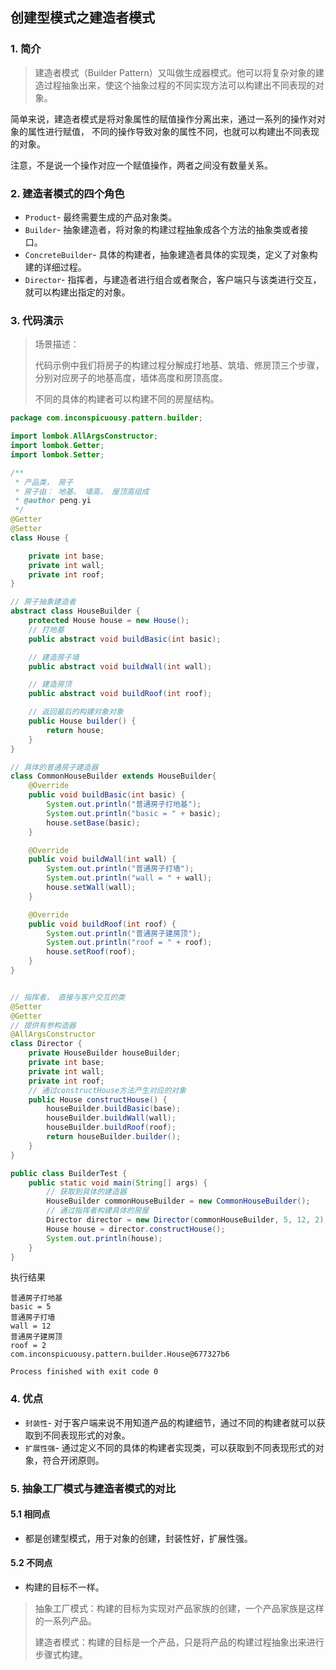 ## 创建型模式之建造者模式

### 1. 简介

> 建造者模式（Builder Pattern）又叫做生成器模式。他可以将复杂对象的建造过程抽象出来，使这个抽象过程的不同实现方法可以构建出不同表现的对象。

简单来说，建造者模式是将对象属性的赋值操作分离出来，通过一系列的操作对对象的属性进行赋值， 不同的操作导致对象的属性不同，也就可以构建出不同表现的对象。

注意，不是说一个操作对应一个赋值操作，两者之间没有数量关系。

### 2. 建造者模式的四个角色

- `Product`- 最终需要生成的产品对象类。
- `Builder`- 抽象建造者，将对象的构建过程抽象成各个方法的抽象类或者接口。
- `ConcreteBuilder`- 具体的构建者，抽象建造者具体的实现类，定义了对象构建的详细过程。
- `Director`- 指挥者，与建造者进行组合或者聚合，客户端只与该类进行交互，就可以构建出指定的对象。

### 3. 代码演示

> 场景描述：
>
> 代码示例中我们将房子的构建过程分解成打地基、筑墙、修房顶三个步骤，分别对应房子的地基高度，墙体高度和房顶高度。
>
> 不同的具体的构建者可以构建不同的房屋结构。

```java
package com.inconspicuousy.pattern.builder;

import lombok.AllArgsConstructor;
import lombok.Getter;
import lombok.Setter;

/**
 * 产品类， 房子
 * 房子由： 地基， 墙高， 屋顶高组成
 * @author peng.yi
 */
@Getter
@Setter
class House {

    private int base;
    private int wall;
    private int roof;
}

// 房子抽象建造者
abstract class HouseBuilder {
    protected House house = new House();
    // 打地基
    public abstract void buildBasic(int basic);

    // 建造房子墙
    public abstract void buildWall(int wall);

    // 建造房顶
    public abstract void buildRoof(int roof);

    // 返回最后的构建对象对象
    public House builder() {
        return house;
    }
}

// 具体的普通房子建造器
class CommonHouseBuilder extends HouseBuilder{
    @Override
    public void buildBasic(int basic) {
        System.out.println("普通房子打地基");
        System.out.println("basic = " + basic);
        house.setBase(basic);
    }

    @Override
    public void buildWall(int wall) {
        System.out.println("普通房子打墙");
        System.out.println("wall = " + wall);
        house.setWall(wall);
    }

    @Override
    public void buildRoof(int roof) {
        System.out.println("普通房子建房顶");
        System.out.println("roof = " + roof);
        house.setRoof(roof);
    }
}


// 指挥者， 直接与客户交互的类
@Setter
@Getter
// 提供有参构造器
@AllArgsConstructor
class Director {
    private HouseBuilder houseBuilder;
    private int base;
    private int wall;
    private int roof;
    // 通过constructHouse方法产生对应的对象
    public House constructHouse() {
        houseBuilder.buildBasic(base);
        houseBuilder.buildWall(wall);
        houseBuilder.buildRoof(roof);
        return houseBuilder.builder();
    }
}

public class BuilderTest {
    public static void main(String[] args) {
        // 获取到具体的建造器
        HouseBuilder commonHouseBuilder = new CommonHouseBuilder();
        // 通过指挥者构建具体的房屋
        Director director = new Director(commonHouseBuilder, 5, 12, 2);
        House house = director.constructHouse();
        System.out.println(house);
    }
}
```

执行结果

```
普通房子打地基
basic = 5
普通房子打墙
wall = 12
普通房子建房顶
roof = 2
com.inconspicuousy.pattern.builder.House@677327b6

Process finished with exit code 0
```

### 4. 优点

- `封装性`- 对于客户端来说不用知道产品的构建细节，通过不同的构建者就可以获取到不同表现形式的对象。
- `扩展性强`- 通过定义不同的具体的构建者实现类，可以获取到不同表现形式的对象，符合开闭原则。

### 5. 抽象工厂模式与建造者模式的对比

#### 5.1 相同点

- 都是创建型模式，用于对象的创建，封装性好，扩展性强。

#### 5.2 不同点

- 构建的目标不一样。

> 抽象工厂模式：构建的目标为实现对产品家族的创建，一个产品家族是这样的一系列产品。
>
> 建造者模式：构建的目标是一个产品，只是将产品的构建过程抽象出来进行步骤式构建。